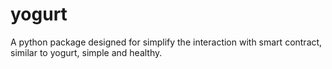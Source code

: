 # yogurt
A python package designed for simplify the interaction with smart contract, similar to yogurt, simple and healthy.
